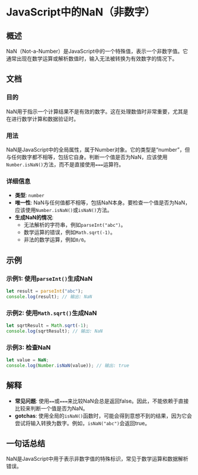 <!--
Meta Description: # JavaScript中的NaN（非数字） ## 概述 NaN（Not-a-Number）是JavaScript中的一个特殊值，表示一个非数字值。它通常出现在数学运算或解析数值时，输入无法被转换为有效数字的情况下。 ## 文档 ### 目的 NaN用于指示一个计算结果不是有效的数字。这在处理数值时...
Meta Keywords: number, isnan, nan, parseint, abc
-->

# JavaScript中的NaN（非数字）

## 概述
NaN（Not-a-Number）是JavaScript中的一个特殊值，表示一个非数字值。它通常出现在数学运算或解析数值时，输入无法被转换为有效数字的情况下。

## 文档
### 目的
NaN用于指示一个计算结果不是有效的数字。这在处理数值时非常重要，尤其是在进行数学计算和数据验证时。

### 用法
NaN是JavaScript中的全局属性，属于Number对象。它的类型是“number”，但与任何数字都不相等，包括它自身。判断一个值是否为NaN，应该使用`Number.isNaN()`方法，而不是直接使用`===`运算符。

### 详细信息
- **类型**: `number`
- **唯一性**: NaN与任何值都不相等，包括NaN本身。要检查一个值是否为NaN，应该使用`Number.isNaN()`或`isNaN()`方法。
- **生成NaN的情况**:
  - 无法解析的字符串，例如`parseInt("abc")`。
  - 数学运算的错误，例如`Math.sqrt(-1)`。
  - 非法的数学运算，例如`0/0`。

## 示例
### 示例1: 使用`parseInt()`生成NaN
```javascript
let result = parseInt("abc");
console.log(result); // 输出: NaN
```

### 示例2: 使用`Math.sqrt()`生成NaN
```javascript
let sqrtResult = Math.sqrt(-1);
console.log(sqrtResult); // 输出: NaN
```

### 示例3: 检查NaN
```javascript
let value = NaN;
console.log(Number.isNaN(value)); // 输出: true
```

## 解释
- **常见问题**: 使用`==`或`===`来比较NaN会总是返回false。因此，不能依赖于直接比较来判断一个值是否为NaN。
- **gotchas**: 使用全局的`isNaN()`函数时，可能会得到意想不到的结果，因为它会尝试将输入转换为数字。例如，`isNaN("abc")`会返回true。

## 一句话总结
NaN是JavaScript中用于表示非数字值的特殊标识，常见于数学运算和数据解析错误。